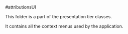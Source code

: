 #attributionsUI

This folder is a part of the presentation tier classes.

It contains all the context menus used by the application.